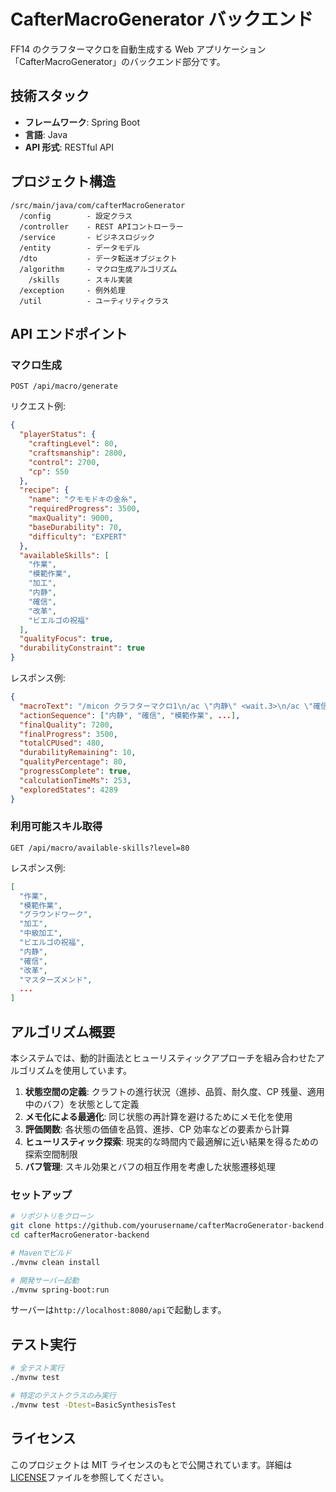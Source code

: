 # CafterMacroGenerator バックエンド

FF14 のクラフターマクロを自動生成する Web アプリケーション「CafterMacroGenerator」のバックエンド部分です。

## 技術スタック

- **フレームワーク**: Spring Boot
- **言語**: Java
- **API 形式**: RESTful API

## プロジェクト構造

```
/src/main/java/com/cafterMacroGenerator
  /config        - 設定クラス
  /controller    - REST APIコントローラー
  /service       - ビジネスロジック
  /entity        - データモデル
  /dto           - データ転送オブジェクト
  /algorithm     - マクロ生成アルゴリズム
    /skills      - スキル実装
  /exception     - 例外処理
  /util          - ユーティリティクラス
```

## API エンドポイント

### マクロ生成

```
POST /api/macro/generate
```

リクエスト例:

```json
{
  "playerStatus": {
    "craftingLevel": 80,
    "craftsmanship": 2800,
    "control": 2700,
    "cp": 550
  },
  "recipe": {
    "name": "クモモドキの金糸",
    "requiredProgress": 3500,
    "maxQuality": 9000,
    "baseDurability": 70,
    "difficulty": "EXPERT"
  },
  "availableSkills": [
    "作業",
    "模範作業",
    "加工",
    "内静",
    "確信",
    "改革",
    "ビエルゴの祝福"
  ],
  "qualityFocus": true,
  "durabilityConstraint": true
}
```

レスポンス例:

```json
{
  "macroText": "/micon クラフターマクロ1\n/ac \"内静\" <wait.3>\n/ac \"確信\" <wait.3>\n...",
  "actionSequence": ["内静", "確信", "模範作業", ...],
  "finalQuality": 7200,
  "finalProgress": 3500,
  "totalCPUsed": 480,
  "durabilityRemaining": 10,
  "qualityPercentage": 80,
  "progressComplete": true,
  "calculationTimeMs": 253,
  "exploredStates": 4289
}
```

### 利用可能スキル取得

```
GET /api/macro/available-skills?level=80
```

レスポンス例:

```json
[
  "作業",
  "模範作業",
  "グラウンドワーク",
  "加工",
  "中級加工",
  "ビエルゴの祝福",
  "内静",
  "確信",
  "改革",
  "マスターズメンド",
  ...
]
```

## アルゴリズム概要

本システムでは、動的計画法とヒューリスティックアプローチを組み合わせたアルゴリズムを使用しています。

1. **状態空間の定義**: クラフトの進行状況（進捗、品質、耐久度、CP 残量、適用中のバフ）を状態として定義
2. **メモ化による最適化**: 同じ状態の再計算を避けるためにメモ化を使用
3. **評価関数**: 各状態の価値を品質、進捗、CP 効率などの要素から計算
4. **ヒューリスティック探索**: 現実的な時間内で最適解に近い結果を得るための探索空間制限
5. **バフ管理**: スキル効果とバフの相互作用を考慮した状態遷移処理

### セットアップ

```bash
# リポジトリをクローン
git clone https://github.com/yourusername/cafterMacroGenerator-backend.git
cd cafterMacroGenerator-backend

# Mavenでビルド
./mvnw clean install

# 開発サーバー起動
./mvnw spring-boot:run
```

サーバーは`http://localhost:8080/api`で起動します。

## テスト実行

```bash
# 全テスト実行
./mvnw test

# 特定のテストクラスのみ実行
./mvnw test -Dtest=BasicSynthesisTest
```

## ライセンス

このプロジェクトは MIT ライセンスのもとで公開されています。詳細は[LICENSE](LICENSE)ファイルを参照してください。
